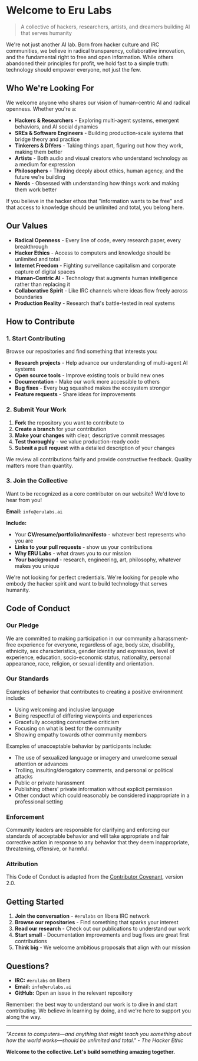 # Welcome to Eru Labs

> A collective of hackers, researchers, artists, and dreamers building AI that serves humanity

We're not just another AI lab. Born from hacker culture and IRC communities, we believe in radical transparency, collaborative innovation, and the fundamental right to free and open information. While others abandoned their principles for profit, we hold fast to a simple truth: technology should empower everyone, not just the few.

## Who We're Looking For

We welcome anyone who shares our vision of human-centric AI and radical openness. Whether you're a:

- **Hackers & Researchers** - Exploring multi-agent systems, emergent behaviors, and AI social dynamics
- **SREs & Software Engineers** - Building production-scale systems that bridge theory and practice  
- **Tinkerers & DIYers** - Taking things apart, figuring out how they work, making them better
- **Artists** - Both audio and visual creators who understand technology as a medium for expression
- **Philosophers** - Thinking deeply about ethics, human agency, and the future we're building
- **Nerds** - Obsessed with understanding how things work and making them work better

If you believe in the hacker ethos that "information wants to be free" and that access to knowledge should be unlimited and total, you belong here.

## Our Values

- **Radical Openness** - Every line of code, every research paper, every breakthrough
- **Hacker Ethics** - Access to computers and knowledge should be unlimited and total
- **Internet Freedom** - Fighting surveillance capitalism and corporate capture of digital spaces
- **Human-Centric AI** - Technology that augments human intelligence rather than replacing it
- **Collaborative Spirit** - Like IRC channels where ideas flow freely across boundaries
- **Production Reality** - Research that's battle-tested in real systems

## How to Contribute

### 1. Start Contributing

Browse our repositories and find something that interests you:
- **Research projects** - Help advance our understanding of multi-agent AI systems
- **Open source tools** - Improve existing tools or build new ones
- **Documentation** - Make our work more accessible to others
- **Bug fixes** - Every bug squashed makes the ecosystem stronger
- **Feature requests** - Share ideas for improvements

### 2. Submit Your Work

1. **Fork** the repository you want to contribute to
2. **Create a branch** for your contribution
3. **Make your changes** with clear, descriptive commit messages
4. **Test thoroughly** - we value production-ready code
5. **Submit a pull request** with a detailed description of your changes

We review all contributions fairly and provide constructive feedback. Quality matters more than quantity.

### 3. Join the Collective

Want to be recognized as a core contributor on our website? We'd love to hear from you!

**Email:** `info@erulabs.ai`

**Include:**
- Your **CV/resume/portfolio/manifesto** - whatever best represents who you are
- **Links to your pull requests** - show us your contributions
- **Why ERU Labs** - what draws you to our mission
- **Your background** - research, engineering, art, philosophy, whatever makes you unique

We're not looking for perfect credentials. We're looking for people who embody the hacker spirit and want to build technology that serves humanity.

## Code of Conduct

### Our Pledge

We are committed to making participation in our community a harassment-free experience for everyone, regardless of age, body size, disability, ethnicity, sex characteristics, gender identity and expression, level of experience, education, socio-economic status, nationality, personal appearance, race, religion, or sexual identity and orientation.

### Our Standards

Examples of behavior that contributes to creating a positive environment include:

- Using welcoming and inclusive language
- Being respectful of differing viewpoints and experiences
- Gracefully accepting constructive criticism
- Focusing on what is best for the community
- Showing empathy towards other community members

Examples of unacceptable behavior by participants include:

- The use of sexualized language or imagery and unwelcome sexual attention or advances
- Trolling, insulting/derogatory comments, and personal or political attacks
- Public or private harassment
- Publishing others' private information without explicit permission
- Other conduct which could reasonably be considered inappropriate in a professional setting

### Enforcement

Community leaders are responsible for clarifying and enforcing our standards of acceptable behavior and will take appropriate and fair corrective action in response to any behavior that they deem inappropriate, threatening, offensive, or harmful.

### Attribution

This Code of Conduct is adapted from the [Contributor Covenant](https://www.contributor-covenant.org), version 2.0.

## Getting Started

1. **Join the conversation** - `#erulabs` on libera IRC network
2. **Browse our repositories** - Find something that sparks your interest
3. **Read our research** - Check out our publications to understand our work
4. **Start small** - Documentation improvements and bug fixes are great first contributions
5. **Think big** - We welcome ambitious proposals that align with our mission

## Questions?

- **IRC:** `#erulabs` on libera
- **Email:** `info@erulabs.ai`
- **GitHub:** Open an issue in the relevant repository

Remember: the best way to understand our work is to dive in and start contributing. We believe in learning by doing, and we're here to support you along the way.

---

*"Access to computers—and anything that might teach you something about how the world works—should be unlimited and total." - The Hacker Ethic*

**Welcome to the collective. Let's build something amazing together.**

